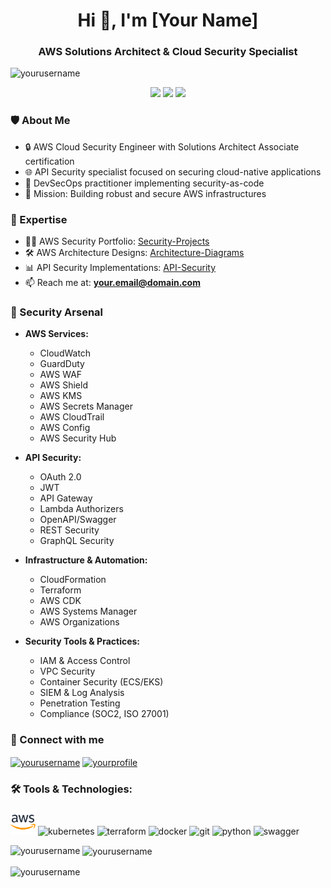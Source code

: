<h1 align="center">Hi 👋, I'm [Your Name]</h1>
<h3 align="center">AWS Solutions Architect & Cloud Security Specialist</h3>

<p align="left"> <img src="https://komarev.com/ghpvc/?username=yourusername&label=Profile%20views&color=0e75b6&style=flat" alt="yourusername" /> </p>

<p align="center">
  <img src="https://img.shields.io/badge/AWS-Solutions_Architect_Associate-FF9900?style=for-the-badge&logo=amazon-aws" />
  <img src="https://img.shields.io/badge/API-Security_Fundamentals-4285F4?style=for-the-badge&logo=fastapi" />
  <img src="https://img.shields.io/badge/AWS-Security_Specialist-FF9900?style=for-the-badge&logo=amazon-aws" />
</p>

### 🛡️ About Me
- 🔒 AWS Cloud Security Engineer with Solutions Architect Associate certification
- 🌐 API Security specialist focused on securing cloud-native applications
- 🚀 DevSecOps practitioner implementing security-as-code
- 🎯 Mission: Building robust and secure AWS infrastructures

### 🔐 Expertise
- 👨‍💻 AWS Security Portfolio: [Security-Projects](https://github.com/yourusername/security-projects)
- 🛠️ AWS Architecture Designs: [Architecture-Diagrams](https://github.com/yourusername/security-architecture)
- 📊 API Security Implementations: [API-Security](https://github.com/yourusername/api-security)
- 📫 Reach me at: **your.email@domain.com**

### 🔧 Security Arsenal
- **AWS Services:** 
  - CloudWatch
  - GuardDuty
  - AWS WAF
  - AWS Shield
  - AWS KMS
  - AWS Secrets Manager
  - AWS CloudTrail
  - AWS Config
  - AWS Security Hub

- **API Security:**
  - OAuth 2.0
  - JWT
  - API Gateway
  - Lambda Authorizers
  - OpenAPI/Swagger
  - REST Security
  - GraphQL Security

- **Infrastructure & Automation:**
  - CloudFormation
  - Terraform
  - AWS CDK
  - AWS Systems Manager
  - AWS Organizations

- **Security Tools & Practices:**
  - IAM & Access Control
  - VPC Security
  - Container Security (ECS/EKS)
  - SIEM & Log Analysis
  - Penetration Testing
  - Compliance (SOC2, ISO 27001)

<h3 align="left">🤝 Connect with me</h3>
<p align="left">
<a href="https://twitter.com/yourusername" target="blank"><img align="center" src="https://raw.githubusercontent.com/rahuldkjain/github-profile-readme-generator/master/src/images/icons/Social/twitter.svg" alt="yourusername" height="30" width="40" /></a>
<a href="https://linkedin.com/in/yourprofile" target="blank"><img align="center" src="https://raw.githubusercontent.com/rahuldkjain/github-profile-readme-generator/master/src/images/icons/Social/linked-in-alt.svg" alt="yourprofile" height="30" width="40" /></a>
</p>

<h3 align="left">🛠️ Tools & Technologies:</h3>
<p align="left">
<img src="https://raw.githubusercontent.com/devicons/devicon/master/icons/amazonwebservices/amazonwebservices-original-wordmark.svg" alt="aws" width="40" height="40"/>
<img src="https://www.vectorlogo.zone/logos/kubernetes/kubernetes-icon.svg" alt="kubernetes" width="40" height="40"/>
<img src="https://www.vectorlogo.zone/logos/terraformio/terraformio-icon.svg" alt="terraform" width="40" height="40"/>
<img src="https://www.vectorlogo.zone/logos/docker/docker-icon.svg" alt="docker" width="40" height="40"/>
<img src="https://www.vectorlogo.zone/logos/git-scm/git-scm-icon.svg" alt="git" width="40" height="40"/>
<img src="https://www.vectorlogo.zone/logos/python/python-icon.svg" alt="python" width="40" height="40"/>
<img src="https://www.vectorlogo.zone/logos/openapis/openapis-icon.svg" alt="swagger" width="40" height="40"/>
</p>

<p><img align="left" src="https://github-readme-stats.vercel.app/api/top-langs?username=yourusername&show_icons=true&locale=en&layout=compact&theme=dark" alt="yourusername" /></p>

<p>&nbsp;<img align="center" src="https://github-readme-stats.vercel.app/api?username=yourusername&show_icons=true&locale=en&theme=dark" alt="yourusername" /></p>

<p><img align="center" src="https://github-readme-streak-stats.herokuapp.com/?user=yourusername&theme=dark" alt="yourusername" /></p>
